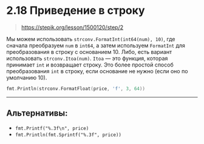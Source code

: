 # 2.18 Приведение в строку

> https://stepik.org/lesson/1500120/step/2

Мы можем использовать `strconv.FormatInt(int64(num), 10)`, где сначала преобразуем `num` в `int64`, 
а затем используем `FormatInt` для преобразования в строку с основанием 10. 
Либо, есть вариант использовать `strconv.Itoa(num)`. 
`Itoa` — это функция, которая принимает `int` и возвращает строку. Это более простой способ преобразования `int` в строку, если основание не нужно (если оно по умолчанию 10).

```go
fmt.Println(strconv.FormatFloat(price, 'f', 3, 64))
```

---

## Альтернативы:

- `fmt.Printf("%.3f\n", price)`
- `fmt.Println(fmt.Sprintf("%.3f", price))`
